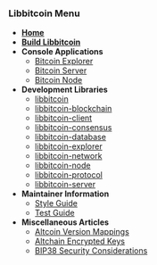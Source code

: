 ### Libbitcoin Menu
* **[Home](Home)**
* **[Build Libbitcoin](Build)**
* **Console Applications**
  * [Bitcoin Explorer](https://github.com/libbitcoin/libbitcoin-explorer/wiki)
  * [Bitcoin Server](https://github.com/libbitcoin/libbitcoin-server/wiki)
  * [Bitcoin Node](https://github.com/libbitcoin/libbitcoin-node/wiki)
* **Development Libraries**
  * [libbitcoin](https://github.com/libbitcoin/libbitcoin)
  * [libbitcoin-blockchain](https://github.com/libbitcoin/libbitcoin-blockchain)
  * [libbitcoin-client](https://github.com/libbitcoin/libbitcoin-client)
  * [libbitcoin-consensus](https://github.com/libbitcoin/libbitcoin-consensus)
  * [libbitcoin-database](https://github.com/libbitcoin/libbitcoin-database)
  * [libbitcoin-explorer](https://github.com/libbitcoin/libbitcoin-explorer)
  * [libbitcoin-network](https://github.com/libbitcoin/libbitcoin-network)
  * [libbitcoin-node](https://github.com/libbitcoin/libbitcoin-node)
  * [libbitcoin-protocol](https://github.com/libbitcoin/libbitcoin-protocol)
  * [libbitcoin-server](https://github.com/libbitcoin/libbitcoin-server)
* **Maintainer Information**
  * [Style Guide](Style-Guide)
  * [Test Guide](Test-Guide)
* **Miscellaneous Articles**
  * [Altcoin Version Mappings](Altcoin-Version-Mappings)
  * [Altchain Encrypted Keys](Altchain-Encrypted-Private-Keys)
  * [BIP38 Security Considerations](BIP38-Security-Considerations)